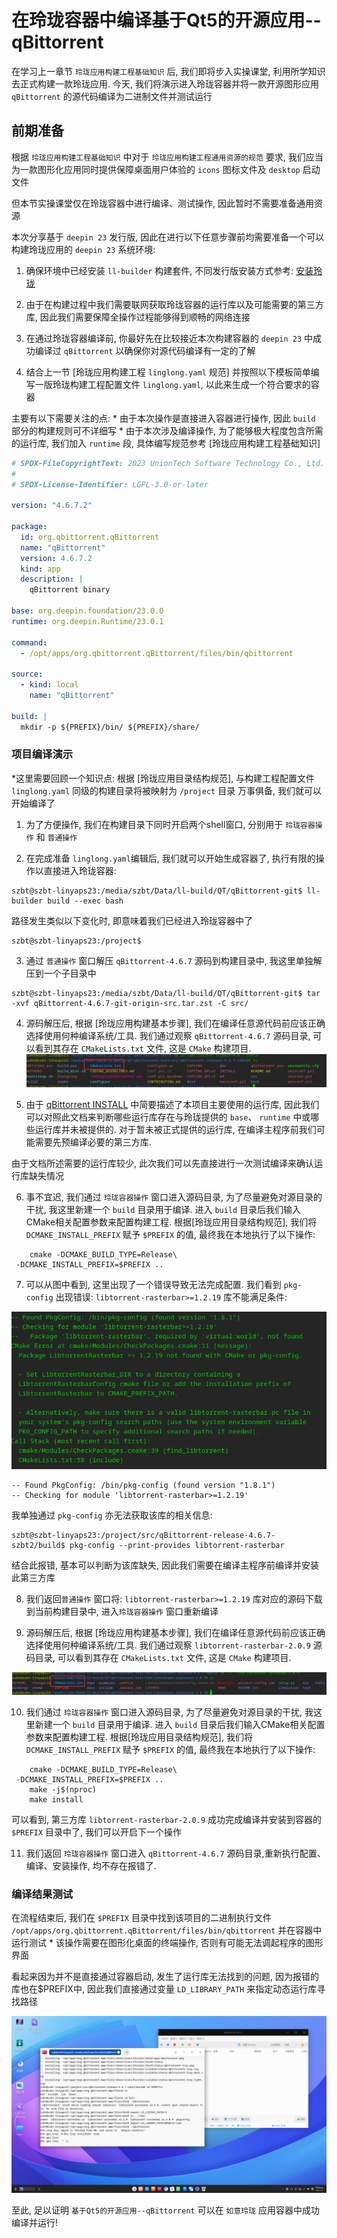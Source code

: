 # 在玲珑容器中编译基于Qt5的开源应用--qBittorrent
在学习上一章节 `玲珑应用构建工程基础知识` 后, 我们即将步入实操课堂, 利用所学知识去正式构建一款玲珑应用.
今天, 我们将演示进入玲珑容器并将一款开源图形应用 `qBittorrent` 的源代码编译为二进制文件并测试运行

## 前期准备
根据 `玲珑应用构建工程基础知识` 中对于 `玲珑应用构建工程通用资源的规范` 要求, 我们应当为一款图形化应用同时提供保障桌面用户体验的 `icons` 图标文件及 `desktop` 启动文件

但本节实操课堂仅在玲珑容器中进行编译、测试操作, 因此暂时不需要准备通用资源

本次分享基于 `deepin 23` 发行版, 因此在进行以下任意步骤前均需要准备一个可以构建玲珑应用的 `deepin 23` 系统环境:
1. 确保环境中已经安装 `ll-builder` 构建套件, 不同发行版安装方式参考: [安装玲珑](https://linyaps.org.cn/guide/start/install.html)

2. 由于在构建过程中我们需要联网获取玲珑容器的运行库以及可能需要的第三方库, 因此我们需要保障全操作过程能够得到顺畅的网络连接

3. 在通过玲珑容器编译前, 你最好先在比较接近本次构建容器的 `deepin 23` 中成功编译过 `qBittorrent` 以确保你对源代码编译有一定的了解

4. 结合上一节 [玲珑应用构建工程 `linglong.yaml` 规范] 并按照以下模板简单编写一版玲珑构建工程配置文件 `linglong.yaml`, 以此来生成一个符合要求的容器

主要有以下需要关注的点:
\* 由于本次操作是直接进入容器进行操作, 因此 `build` 部分的构建规则可不详细写
\* 由于本次涉及编译操作, 为了能够极大程度包含所需的运行库, 我们加入 `runtime` 段, 具体编写规范参考 [玲珑应用构建工程基础知识]


```yaml
# SPDX-FileCopyrightText: 2023 UnionTech Software Technology Co., Ltd.
#
# SPDX-License-Identifier: LGPL-3.0-or-later

version: "4.6.7.2"

package:
  id: org.qbittorrent.qBittorrent
  name: "qBittorrent"
  version: 4.6.7.2
  kind: app
  description: |
    qBittorrent binary

base: org.deepin.foundation/23.0.0
runtime: org.deepin.Runtime/23.0.1

command:
  - /opt/apps/org.qbittorrent.qBittorrent/files/bin/qbittorrent

source:
  - kind: local
    name: "qBittorrent"

build: |
  mkdir -p ${PREFIX}/bin/ ${PREFIX}/share/
```

### 项目编译演示
\*这里需要回顾一个知识点: 根据 [玲珑应用目录结构规范], 与构建工程配置文件 `linglong.yaml` 同级的构建目录将被映射为 `/project` 目录
万事俱备, 我们就可以开始编译了

1. 为了方便操作, 我们在构建目录下同时开启两个shell窗口, 分别用于 `玲珑容器操作` 和 `普通操作`

2. 在完成准备 `linglong.yaml`编辑后, 我们就可以开始生成容器了, 执行有限的操作以直接进入玲珑容器:

```
szbt@szbt-linyaps23:/media/szbt/Data/ll-build/QT/qBittorrent-git$ ll-builder build --exec bash
```

路径发生类似以下变化时, 即意味着我们已经进入玲珑容器中了
```
szbt@szbt-linyaps23:/project$
```

3. 通过 `普通操作` 窗口解压 `qBittorrent-4.6.7` 源码到构建目录中, 我这里单独解压到一个子目录中
```
szbt@szbt-linyaps23:/media/szbt/Data/ll-build/QT/qBittorrent-git$ tar -xvf qBittorrent-4.6.7-git-origin-src.tar.zst -C src/
```

4. 源码解压后, 根据 [玲珑应用构建基本步骤], 我们在编译任意源代码前应该正确选择使用何种编译系统/工具. 我们通过观察 `qBittorrent-4.6.7` 源码目录, 可以看到其存在 `CMakeLists.txt` 文件, 这是 `CMake` 构建项目.
![1](image/2-1.png)

5. 由于 [qBittorrent INSTALL](https://github.com/qbittorrent/qBittorrent/blob/release-4.6.7/INSTALL) 中简要描述了本项目主要使用的运行库, 因此我们可以对照此文档来判断哪些运行库存在与玲珑提供的 `base`、 `runtime` 中或哪些运行库并未被提供的. 对于暂未被正式提供的运行库, 在编译主程序前我们可能需要先预编译必要的第三方库.

由于文档所述需要的运行库较少, 此次我们可以先直接进行一次测试编译来确认运行库缺失情况

6. 事不宜迟, 我们通过 `玲珑容器操作` 窗口进入源码目录, 为了尽量避免对源目录的干扰, 我这里新建一个 `build` 目录用于编译. 进入 `build` 目录后我们输入CMake相关配置参数来配置构建工程.
根据[玲珑应用目录结构规范], 我们将 `DCMAKE_INSTALL_PREFIX` 赋予 `$PREFIX` 的值, 最终我在本地执行了以下操作:
```
	cmake -DCMAKE_BUILD_TYPE=Release\
 -DCMAKE_INSTALL_PREFIX=$PREFIX ..
```

7. 可以从图中看到, 这里出现了一个错误导致无法完成配置. 我们看到 `pkg-config` 出现错误: `libtorrent-rasterbar>=1.2.19` 库不能满足条件: 

![error-1](image/2-error-1.png)

```
-- Found PkgConfig: /bin/pkg-config (found version "1.8.1") 
-- Checking for module 'libtorrent-rasterbar>=1.2.19'
```

我单独通过 `pkg-config` 亦无法获取该库的相关信息:

```
szbt@szbt-linyaps23:/project/src/qBittorrent-release-4.6.7-szbt2/build$ pkg-config --print-provides libtorrent-rasterbar
```

结合此报错, 基本可以判断为该库缺失, 因此我们需要在编译主程序前编译并安装此第三方库


8. 我们返回`普通操作` 窗口将: `libtorrent-rasterbar>=1.2.19` 库对应的源码下载到当前构建目录中, 进入`玲珑容器操作` 窗口重新编译

9. 源码解压后, 根据 [玲珑应用构建基本步骤], 我们在编译任意源代码前应该正确选择使用何种编译系统/工具. 我们通过观察 `libtorrent-rasterbar-2.0.9` 源码目录, 可以看到其存在 `CMakeLists.txt` 文件, 这是 `CMake` 构建项目.

![2](image/2-2.png)

10. 我们通过 `玲珑容器操作` 窗口进入源码目录, 为了尽量避免对源目录的干扰, 我这里新建一个 `build` 目录用于编译. 进入 `build` 目录后我们输入CMake相关配置参数来配置构建工程.
根据[玲珑应用目录结构规范], 我们将 `DCMAKE_INSTALL_PREFIX` 赋予 `$PREFIX` 的值, 最终我在本地执行了以下操作:
```
	cmake -DCMAKE_BUILD_TYPE=Release\
 -DCMAKE_INSTALL_PREFIX=$PREFIX ..
	make -j$(nproc)
	make install
```

可以看到, 第三方库 `libtorrent-rasterbar-2.0.9` 成功完成编译并安装到容器的 `$PREFIX` 目录中了, 我们可以开启下一个操作

11. 我们返回 `玲珑容器操作` 窗口进入 `qBittorrent-4.6.7` 源码目录,重新执行配置、编译、安装操作, 均不存在报错了.

### 编译结果测试
 在流程结束后, 我们在 `$PREFIX` 目录中找到该项目的二进制执行文件 `/opt/apps/org.qbittorrent.qBittorrent/files/bin/qbittorrent` 并在容器中运行测试
\* 该操作需要在图形化桌面的终端操作, 否则有可能无法调起程序的图形界面

看起来因为并不是直接通过容器启动, 发生了运行库无法找到的问题, 因为报错的库也在$PREFIX中, 因此我们直接通过变量 `LD_LIBRARY_PATH` 来指定动态运行库寻找路径

![test](image/2-test.png)

至此, 足以证明 `基于Qt5的开源应用--qBittorrent` 可以在 `如意玲珑` 应用容器中成功编译并运行!
